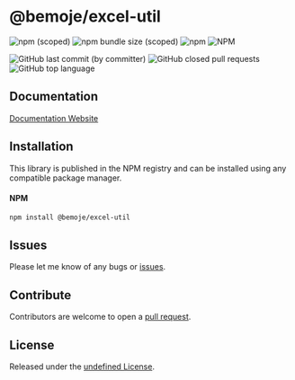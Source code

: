 # @bemoje/excel-util



![npm (scoped)](https://img.shields.io/npm/v/%40bemoje/trie-map)
![npm bundle size (scoped)](https://img.shields.io/bundlephobia/minzip/%40bemoje/excel-util)
![npm](https://img.shields.io/npm/dt/%40bemoje/excel-util)
![NPM](https://img.shields.io/npm/l/%40bemoje%2Fexcel-util)

![GitHub last commit (by committer)](https://img.shields.io/github/last-commit/bemoje/tsmono)
![GitHub closed pull requests](https://img.shields.io/github/issues-pr-closed/bemoje/tsmono)
![GitHub top language](https://img.shields.io/github/languages/top/bemoje/tsmono)


## Documentation
[Documentation Website](https://bemoje.github.io/tsmono/modules/excel-util.html)

## Installation
This library is published in the NPM registry and can be installed using any compatible package manager.

#### NPM
```sh
npm install @bemoje/excel-util
```


## Issues
Please let me know of any bugs or [issues](https://github.com/bemoje/tsmono/issues).

## Contribute
Contributors are welcome to open a [pull request](https://github.com/bemoje/tsmono/pulls).

## License
Released under the [undefined License](./LICENSE).